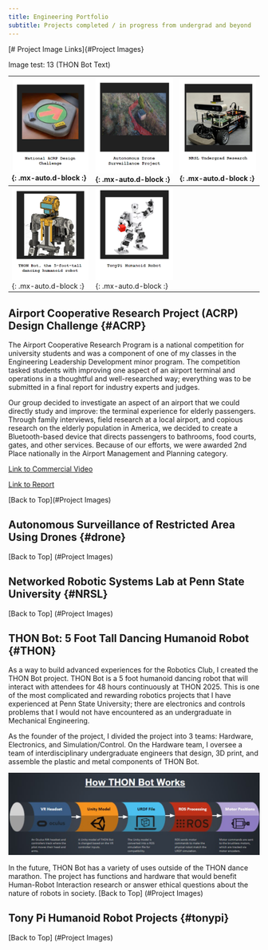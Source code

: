 ```yaml
---
title: Engineering Portfolio
subtitle: Projects completed / in progress from undergrad and beyond
---
```


[# Project Image Links]{#Project Images}

Image test: 13 (THON Bot Text)

| [![ACRP](/assets/png/acrp_link.png)](#ACRP){: .mx-auto.d-block :} | [![AstaZero](/assets/png/astazero_link.png)](#drone){: .mx-auto.d-block :} | [![NRSL](/assets/png/nrsl_link.png)](#NRSL){: .mx-auto.d-block :} |
| :------ |:--- | :--- |
| [![THON](/assets/png/thon_bot_link2.png)](#THON){: .mx-auto.d-block :} | [![TonyPi](/assets/png/tonypi_link.png)](#tonypi){: .mx-auto.d-block :} |

## Airport Cooperative Research Project (ACRP) Design Challenge {#ACRP}
The Airport Cooperative Research Program is a national competition for university students and was a component of one of my classes in the Engineering Leadership Development minor program. The competition tasked students with improving one aspect of an airport terminal and operations in a thoughtful and well-researched way; everything was to be submitted in a final report for industry experts and judges.  

Our group decided to investigate an aspect of an airport that we could directly study and improve: the terminal experience for elderly passengers. Through family interviews, field research at a local airport, and copious research on the elderly population in America, we decided to create a Bluetooth-based device that directs passengers to bathrooms, food courts, gates, and other services. Because of our efforts, we were awarded 2nd Place nationally in the Airport Management and Planning category.

[Link to Commercial Video](https://www.youtube.com/watch?v=CzLzuzDaduI) 

[Link to Report](https://williamkraus.files.wordpress.com/2021/10/l.e.n.d.-acrp-challenge-report.pdf)

[Back to Top](#Project Images)

## Autonomous Surveillance of Restricted Area Using Drones {#drone}
[Back to Top] (#Project Images)

## Networked Robotic Systems Lab at Penn State University {#NRSL}
[Back to Top] (#Project Images)

## THON Bot: 5 Foot Tall Dancing Humanoid Robot {#THON}
As a way to build advanced experiences for the Robotics Club, I created the THON Bot project. THON Bot is a 5 foot humanoid dancing robot that will interact with attendees for 48 hours continuously at THON  2025. This is one of the most complicated and rewarding robotics projects that I have experienced at Penn State University; there are electronics and controls problems that I would not have encountered as an undergraduate in Mechanical Engineering.

As the founder of the project, I divided the project into 3 teams: Hardware, Electronics, and Simulation/Control. On the Hardware team, I oversee a team of interdisciplinary undergraduate engineers that design, 3D print, and assemble the plastic and metal components of THON Bot.   

![THON Bot Diagram](/assets/png/thon_bot_diagram.png)

In the future, THON Bot has a variety of uses outside of the THON dance marathon. The project has functions and hardware that would benefit Human-Robot Interaction research or answer ethical questions about the nature of robots in society.
[Back to Top] (#Project Images)

## Tony Pi Humanoid Robot Projects {#tonypi}
[Back to Top] (#Project Images)
